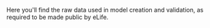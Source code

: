 Here you'll find the raw data used in model creation and validation, as required to be made public by eLife.
